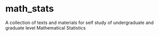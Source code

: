 # math_stats
A collection of texts and materials for self study of undergraduate and graduate level Mathematical Statistics
